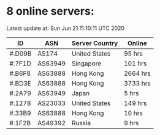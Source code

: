 # 8 online servers:

Latest update at: Sun Jun 21 11:10:11 UTC 2020

| ID | ASN | Server Country | Online |
| -- | --- | -------------- | ------ |
| #.D09B | AS174 | United States | 95 hrs |
| #.7F1D | AS63949 | Singapore | 101 hrs |
| #.B6F8 | AS63888 | Hong Kong | 2664 hrs |
| #.BD3E | AS63888 | Hong Kong | 3733 hrs |
| #.2A79 | AS63949 | Japan | 5 hrs |
| #.1278 | AS23033 | United States | 149 hrs |
| #.33B9 | AS63888 | Hong Kong | 10 hrs |
| #.1F2B | AS49392 | Russia | 9 hrs |

